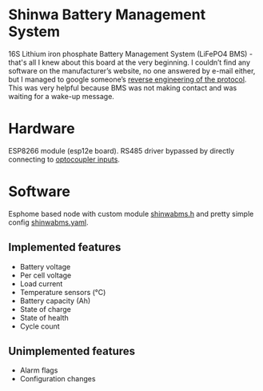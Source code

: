 # Shinwa Battery Management System

16S Lithium iron phosphate Battery Management System (LiFePO4 BMS) - that's all I knew about this board at the very beginning. I couldn’t find any software on the manufacturer’s website, no one answered by e-mail either, but I managed to google someone’s [reverse engineering of the protocol](shinwa-bms-protocol-v11.pdf). This was very helpful because BMS was not making contact and was waiting for a wake-up message.

# Hardware

ESP8266 module (esp12e board). RS485 driver bypassed by directly connecting to [optocoupler inputs](gpio-connection.jpg).

# Software

Esphome based node with custom module [shinwabms.h](shinwabms.h) and pretty simple config [shinwabms.yaml](shinwabms.yaml).

## Implemented features
- Battery voltage
- Per cell voltage 
- Load current
- Temperature sensors (°C)
- Battery capacity (Ah)
- State of charge
- State of health
- Cycle count

## Unimplemented features
- Alarm flags
- Configuration changes